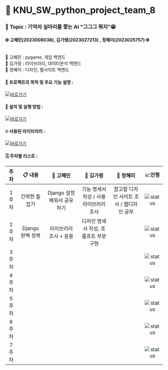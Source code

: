 # 📢 KNU_SW_python_project_team_8 

### **🌸 Topic : 기억의 실마리를 쫓는 AI "그그그 뭐지"😁**  <br>
#### 🌐 고혜민(2023008036), 김가령(2023027213) , 정혜미(2023025757) 🌐<br><br>
👾 고혜민 : pygame, 게임 백엔드 <br>
👾 김가령 : 라이브러리, 데이터분석 백엔드 <br>
👾 정혜미 : 디자인, 웹사이트 백엔드 <br>

#### 📌 프로젝트의 목적 및 주요 기능 설명 :
[![바로가기](https://img.shields.io/badge/%20바로가기-28a745)](./explanation/README.md)
#### 🚀 설치 및 실행 방법 :
[![바로가기](https://img.shields.io/badge/%20바로가기-28a745)](./Installation&Execution/README.md)

#### 💡 사용된 라이브러리 :
[![바로가기](https://img.shields.io/badge/%20바로가기-28a745)](./UsedLibraries/README.md) 
#### 🗓️ 주차별 리스트 :
   
| 주차                           | 📋 내용                | 👩 고혜민             | 👩 김가령            | 👩 정혜미              | 📈진행     |
| :---------------------------: | :---------------------: | :-----------------:  | :---------------:  | :---------------------: | :---------: |
| 1주차     | 간략한 틀잡기         | Django 설정 배워서 공유하기                | 기능 명세서 작성 / 사용 라이브러리 조사     | 참고할 디자인 사이트 조사 / 웹디자인 공부  |![status](https://img.shields.io/badge/Finish%20-009000) |
| 2주차 |  Django 완벽 정복  | 라이브러리 조사 + 응용  | 디자인 명세서 작성, 프롬프트 부분 구현 |   |![status](https://img.shields.io/badge/Not%20started-112051) |
| 3주차 |   |  |  |   |![status](https://img.shields.io/badge/Not%20started-112051) |
| 4주차 |   |  |  |   |![status](https://img.shields.io/badge/Not%20started-112051) |
| 5주차 |   |  |  |   |![status](https://img.shields.io/badge/Not%20started-112051) |
| 6주차 |   |  |  |   |![status](https://img.shields.io/badge/Not%20started-112051) |
| 7주차 |   |  |  |   |![status](https://img.shields.io/badge/Not%20started-112051) |

